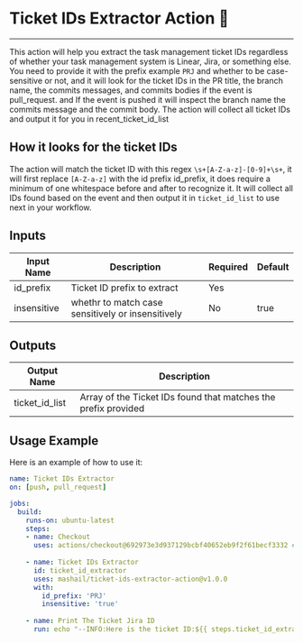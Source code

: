 # Ticket IDs Extractor Action 🔎
---

This action will help you extract the task management ticket IDs regardless of whether your task management system is Linear, Jira, or something else.
You need to provide it with the prefix example `PRJ` and whether to be case-sensitive or not, and it will look for the ticket IDs in the PR title, the branch name, the commits messages, and commits bodies if the event is pull_request. and If the event is pushed it will inspect the branch name the commits message and the commit body.
The action will collect all ticket IDs and output it for you in recent_ticket_id_list

## How it looks for the ticket IDs
The action will match the ticket ID with this regex `\s+[A-Z-a-z]-[0-9]+\s+`, it will first replace `[A-Z-a-z]` with the id prefix id_prefix, it does require a minimum of one whitespace before and after to recognize it. It will collect all IDs found based on the event and then output it in `ticket_id_list` to use next in your workflow.

## Inputs

| Input Name  | Description                                      | Required | Default |
|-------------|--------------------------------------------------|----------|---------|
| id_prefix   | Ticket ID prefix to extract                      | Yes      |         |
| insensitive | whethr to match case sensitively or insensitively | No       | true    |

## Outputs

| Output Name           | Description                                                    |
|-----------------------|----------------------------------------------------------------|
| ticket_id_list | Array of the Ticket IDs found that matches the prefix provided |

## Usage Example

Here is an example of how to use it:

```yaml
name: Ticket IDs Extractor
on: [push, pull_request]

jobs:
  build:
    runs-on: ubuntu-latest
    steps:
    - name: Checkout
      uses: actions/checkout@692973e3d937129bcbf40652eb9f2f61becf3332 # v4.1.7
      
    - name: Ticket IDs Extractor
      id: ticket_id_extractor
      uses: mashail/ticket-ids-extractor-action@v1.0.0
      with:
        id_prefix: 'PRJ'
        insensitive: 'true'
      
    - name: Print The Ticket Jira ID
      run: echo "--INFO:Here is the ticket ID:${{ steps.ticket_id_extractor.outputs.ticket_id_list }}"
```
